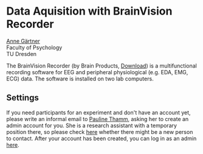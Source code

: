 # Data Aquisition with BrainVision Recorder

[Anne Gärtner](mailto:anne_gaertner@tu-dresden.de)<br>
Faculty of Psychology<br>
TU Dresden

The BrainVision Recorder (by Brain Products, [Download](https://www.brainproducts.com/downloads/recorder/)) is a multifunctional recording software for EEG and peripheral physiological (e.g. EDA, EMG, ECG) data. The software is installed on two lab computers.

## Settings
If you need participants for an experiment and don't have an account yet, please write an informal email to [Pauline Thamm](mailto:pams@tu-dresden.de), asking her to create an admin account for you.
She is a research assistant with a temporary position there, so please check [here](https://zep.psych.tu-dresden.de/orsee/public/impressum.php) whether there might be a new person to contact.
After your account has been created, you can log in as an admin [here](https://zep.psych.tu-dresden.de/orsee/admin/admin_login.php?requested_url=admin%2Findex.php%3F).
